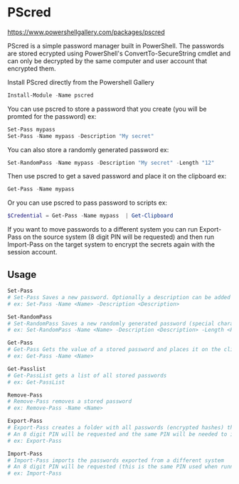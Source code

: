 # PScred
https://www.powershellgallery.com/packages/pscred

PScred is a simple password manager built in PowerShell. 
The passwords are stored ecrypted using PowerShell's ConvertTo-SecureString cmdlet 
and can only be decrypted by the same computer and user account that encrypted them.

Install PScred directly from the Powershell Gallery 

```powershell
Install-Module -Name pscred 
```

You can use pscred to store a password that you create (you will be promted for the password)
ex: 
```powershell
Set-Pass mypass 
Set-Pass -Name mypass -Description "My secret"  
```

You can also store a randomly generated password
ex: 
```powershell
Set-RandomPass -Name mypass -Description "My secret" -Length "12"  
```

Then use pscred to get a saved password and place it on the clipboard
ex: 
```powershell
Get-Pass -Name mypass  
```

Or you can use pscred to pass password to scripts
ex: 
```powershell
$Credential = Get-Pass -Name mypass  | Get-Clipboard
```
If you want to move passwords to a different system you can run Export-Pass on the source system (8 digit PIN will be requested)
and then run Import-Pass on the target system to encrypt the secrets again with the session account. 

## Usage
```powershell
Set-Pass
# Set-Pass Saves a new password. Optionally a description can be added 
# ex: Set-Pass -Name <Name> -Description <Description>

Set-RandomPass
# Set-RandomPass Saves a new randomly generated password (special characters included). Optionally a description can be added 
# ex: Set-RandomPass -Name <Name> -Description <Description> -Length <Password Length>

Get-Pass
# Get-Pass Gets the value of a stored password and places it on the clipboard 
# ex: Get-Pass -Name <Name>

Get-Passlist
# Get-PassList gets a list of all stored passwords
# ex: Get-PassList

Remove-Pass
# Remove-Pass removes a stored password
# ex: Remove-Pass -Name <Name>

Export-Pass
# Export-Pass creates a folder with all passwords (encrypted hashes) that can be imported on a different system.
# An 8 digit PIN will be requested and the same PIN will be needed to import the passwords to the new system
# ex: Export-Pass

Import-Pass
# Import-Pass imports the passwords exported from a different system 
# An 8 digit PIN will be requested (this is the same PIN used when running the Export-Pass command on the source system)
# ex: Import-Pass
